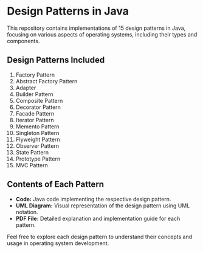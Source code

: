 # Design Patterns in Java

This repository contains implementations of 15 design patterns in Java, focusing on various aspects of operating systems, including their types and components.

## Design Patterns Included

1. Factory Pattern
2. Abstract Factory Pattern
3. Adapter
4. Builder Pattern
5. Composite Pattern
6. Decorator Pattern
7. Facade Pattern
8. Iterator Pattern
9. Memento Pattern
10. Singleton Pattern
11. Flyweight Pattern
12. Observer Pattern
13. State Pattern
14. Prototype Pattern
15. MVC Pattern

## Contents of Each Pattern

- **Code:** Java code implementing the respective design pattern.
- **UML Diagram:** Visual representation of the design pattern using UML notation.
- **PDF File:** Detailed explanation and implementation guide for each pattern.

Feel free to explore each design pattern to understand their concepts and usage in operating system development.
